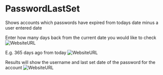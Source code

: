 # PasswordLastSet
Shows accounts which passwords have expired from todays date minus a user entered date

Enter how many days back from the current date you would like to check
![WebsiteURL](https://github.com/x49QK2S25Jv/PasswordLastSet\IMAGE1.JPG)

E.g. 365 days ago from today
![WebsiteURL](https://github.com/x49QK2S25Jv/PasswordLastSet\IMAGE2.JPG)


Results will show the username and last set date of the password for the account
![WebsiteURL](https://github.com/x49QK2S25Jv/PasswordLastSet\IMAGE3.JPG)
